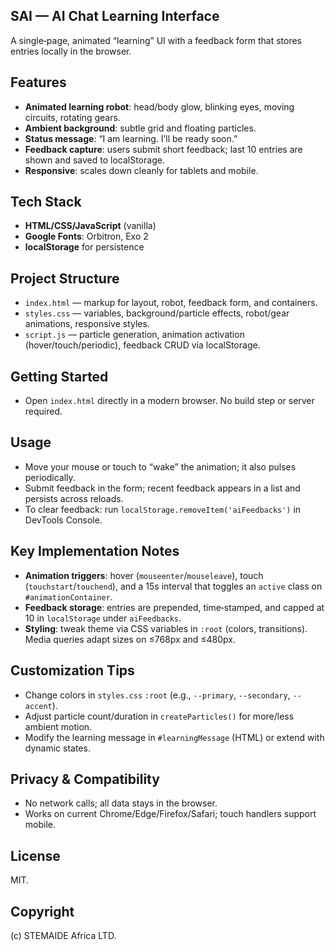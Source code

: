 ## SAI — AI Chat Learning Interface

A single‑page, animated “learning” UI with a feedback form that stores entries locally in the browser.

## Features
- **Animated learning robot**: head/body glow, blinking eyes, moving circuits, rotating gears.
- **Ambient background**: subtle grid and floating particles.
- **Status message**: “I am learning. I’ll be ready soon.”
- **Feedback capture**: users submit short feedback; last 10 entries are shown and saved to localStorage.
- **Responsive**: scales down cleanly for tablets and mobile.

## Tech Stack
- **HTML/CSS/JavaScript** (vanilla)
- **Google Fonts**: Orbitron, Exo 2
- **localStorage** for persistence

## Project Structure
- `index.html` — markup for layout, robot, feedback form, and containers.
- `styles.css` — variables, background/particle effects, robot/gear animations, responsive styles.
- `script.js` — particle generation, animation activation (hover/touch/periodic), feedback CRUD via localStorage.

## Getting Started
- Open `index.html` directly in a modern browser. No build step or server required.

## Usage
- Move your mouse or touch to “wake” the animation; it also pulses periodically.
- Submit feedback in the form; recent feedback appears in a list and persists across reloads.
- To clear feedback: run `localStorage.removeItem('aiFeedbacks')` in DevTools Console.

## Key Implementation Notes
- **Animation triggers**: hover (`mouseenter`/`mouseleave`), touch (`touchstart`/`touchend`), and a 15s interval that toggles an `active` class on `#animationContainer`.
- **Feedback storage**: entries are prepended, time‑stamped, and capped at 10 in `localStorage` under `aiFeedbacks`.
- **Styling**: tweak theme via CSS variables in `:root` (colors, transitions). Media queries adapt sizes on ≤768px and ≤480px.

## Customization Tips
- Change colors in `styles.css` `:root` (e.g., `--primary`, `--secondary`, `--accent`).
- Adjust particle count/duration in `createParticles()` for more/less ambient motion.
- Modify the learning message in `#learningMessage` (HTML) or extend with dynamic states.

## Privacy & Compatibility
- No network calls; all data stays in the browser.
- Works on current Chrome/Edge/Firefox/Safari; touch handlers support mobile.

## License
MIT.

## Copyright
(c) STEMAIDE Africa LTD.
